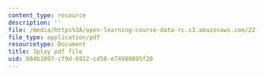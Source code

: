 ```yaml
---
content_type: resource
description: ''
file: /media/https%3A/open-learning-course-data-rc.s3.amazonaws.com/22-01-introduction-to-nuclear-engineering-and-ionizing-radiation-fall-2016/084b1097cf9d6922cd50e74980895f20_b2VMwG1MTHg.pdf
file_type: application/pdf
resourcetype: Document
title: 3play pdf file
uid: 084b1097-cf9d-6922-cd50-e74980895f20
---
```

